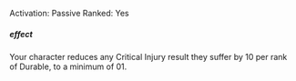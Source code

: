 Activation: Passive
Ranked: Yes
##### effect
Your character reduces any Critical Injury result they suffer by 10 per rank of Durable, to a minimum of 01.